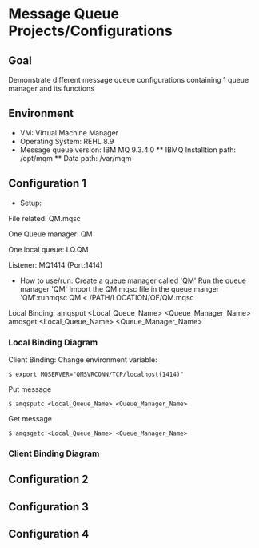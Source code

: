 # Message Queue Projects/Configurations
## Goal
Demonstrate different message queue configurations containing 1 queue manager and its functions

## Environment
* VM: Virtual Machine Manager
* Operating System: REHL 8.9
* Message queue version: IBM MQ 9.3.4.0
  ** IBMQ Installtion path: /opt/mqm
  ** Data path: /var/mqm

## Configuration 1
* Setup:

File related: QM.mqsc

One Queue manager: QM

One local queue: LQ.QM

Listener: MQ1414 (Port:1414)

* How to use/run:
Create a queue manager called 'QM'
Run the queue manager 'QM'
Import the QM.mqsc file in the queue manger 'QM':runmqsc QM < /PATH/LOCATION/OF/QM.mqsc

Local Binding:
amqsput <Local_Queue_Name> <Queue_Manager_Name>
amqsget <Local_Queue_Name> <Queue_Manager_Name>
### Local Binding Diagram

Client Binding:
Change environment variable: 
```script
$ export MQSERVER="QMSVRCONN/TCP/localhost(1414)"
```
Put message
```script
$ amqsputc <Local_Queue_Name> <Queue_Manager_Name>
```
Get message
```script
$ amqsgetc <Local_Queue_Name> <Queue_Manager_Name>
```

### Client Binding Diagram

## Configuration 2

## Configuration 3

## Configuration 4
